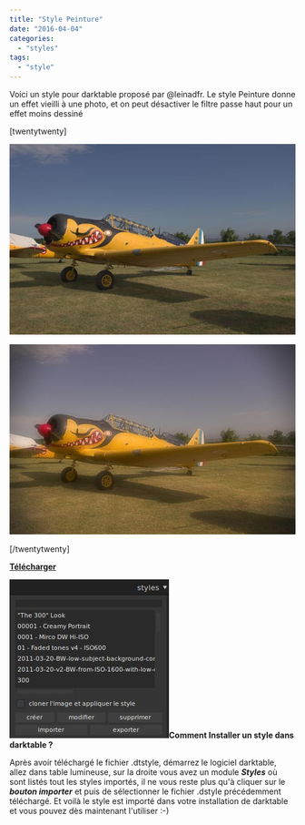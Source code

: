 ```yaml
---
title: "Style Peinture"
date: "2016-04-04"
categories: 
  - "styles"
tags: 
  - "style"
---
```


Voici un style pour darktable proposé par @leinadfr. Le style Peinture donne un effet vieilli à une photo, et on peut désactiver le filtre passe haut pour un effet moins dessiné

\[twentytwenty\]

![](images/original.jpeg)

![](images/Peinture.jpeg)

\[/twentytwenty\]

 

**[Télécharger](/download/Styles/Peinture.dtstyle)**

 

**![installation-style](images/installation-style.jpeg)Comment Installer un style dans darktable ?**

Après avoir téléchargé le fichier .dtstyle, démarrez le logiciel darktable, allez dans table lumineuse, sur la droite vous avez un module **_Styles_** où sont listés tout les styles importés, il ne vous reste plus qu'à cliquer sur le _**bouton importer**_ et puis de sélectionner le fichier .dstyle précédemment téléchargé. Et voilà le style est importé dans votre installation de darktable et vous pouvez dès maintenant l'utiliser :-)
